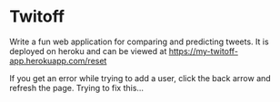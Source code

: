 # Twitoff

Write a fun web application for comparing and predicting tweets. It is deployed on heroku and can be viewed at <https://my-twitoff-app.herokuapp.com/reset>

If you get an error while trying to add a user, click the back arrow and refresh the page. Trying to fix this...
